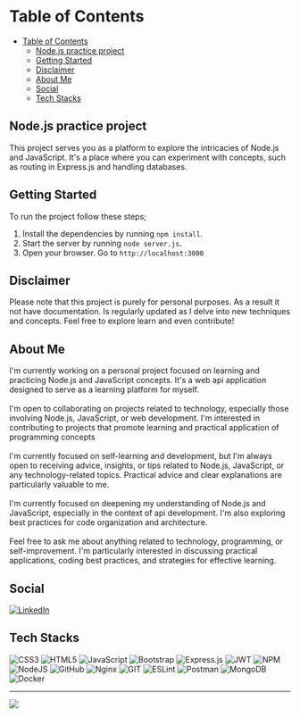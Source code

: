 # Table of Contents
- [Table of Contents](#table-of-contents)
  - [Node.js practice project](#nodejs-practice-project)
  - [Getting Started](#getting-started)
  - [Disclaimer](#disclaimer)
  - [About Me](#about-me)
  - [Social](#social)
  - [Tech Stacks](#tech-stacks)


## Node.js practice project

This project serves you as a platform to explore the intricacies of Node.js and JavaScript. It's a place where you can experiment with concepts, such as routing in Express.js and handling databases.

## Getting Started

To run the project follow these steps;

1. Install the dependencies by running `npm install`.
2. Start the server by running `node server.js`.
3. Open your browser. Go to `http://localhost:3000`

## Disclaimer

Please note that this project is purely for personal purposes. As a result it not have documentation. Is regularly updated as I delve into new techniques and concepts. Feel free to explore learn and even contribute!

## About Me

I'm currently working on a personal project focused on learning and practicing Node.js and JavaScript concepts. It's a web api application designed to serve as a learning platform for myself.<br><br>I'm open to collaborating on projects related to technology, especially those involving Node.js, JavaScript, or web development. I'm interested in contributing to projects that promote learning and practical application of programming concepts<br><br>I'm currently focused on self-learning and development, but I'm always open to receiving advice, insights, or tips related to Node.js, JavaScript, or any technology-related topics. Practical advice and clear explanations are particularly valuable to me.<br><br>I'm currently focused on deepening my understanding of Node.js and JavaScript, especially in the context of api development. I'm also exploring best practices for code organization and architecture.<br><br>Feel free to ask me about anything related to technology, programming, or self-improvement. I'm particularly interested in discussing practical applications, coding best practices, and strategies for effective learning.

## Social

[![LinkedIn](https://img.shields.io/badge/LinkedIn-%230077B5.svg?logo=linkedin&logoColor=white)](https://linkedin.com/in/milad-jokar-647839212)

## Tech Stacks

![CSS3](https://img.shields.io/badge/css3-%231572B6.svg?style=flat-square&logo=css3&logoColor=white) ![HTML5](https://img.shields.io/badge/html5-%23E34F26.svg?style=flat-square&logo=html5&logoColor=white) ![JavaScript](https://img.shields.io/badge/javascript-%23323330.svg?style=flat-square&logo=javascript&logoColor=%23F7DF1E) ![Bootstrap](https://img.shields.io/badge/bootstrap-%23563D7C.svg?style=flat-square&logo=bootstrap&logoColor=white) ![Express.js](https://img.shields.io/badge/express.js-%23404d59.svg?style=flat-square&logo=express&logoColor=%2361DAFB) ![JWT](https://img.shields.io/badge/JWT-black?style=flat-square&logo=JSON%20web%20tokens) ![NPM](https://img.shields.io/badge/NPM-%23000000.svg?style=flat-square&logo=npm&logoColor=white) ![NodeJS](https://img.shields.io/badge/node.js-6DA55F?style=flat-square&logo=node.js&logoColor=white) ![GitHub](https://img.shields.io/badge/GitHub-%23121011.svg?style=flat-square&logo=github&logoColor=white) ![Nginx](https://img.shields.io/badge/nginx-%23009639.svg?style=flat-square&logo=nginx&logoColor=white) ![GIT](https://img.shields.io/badge/Git-fc6d26?style=flat-square&logo=git&logoColor=white) ![ESLint](https://img.shields.io/badge/ESLint-4B3263?style=flat-square&logo=eslint&logoColor=white) ![Postman](https://img.shields.io/badge/Postman-FF6C37?style=flat-square&logo=postman&logoColor=white) ![MongoDB](https://img.shields.io/badge/MongoDB-%234ea94b.svg?style=flat-square&logo=mongodb&logoColor=white) ![Docker](https://img.shields.io/badge/docker-%230db7ed.svg?style=flat-square&logo=docker&logoColor=white)

---
![](https://visitcount.itsvg.in/api?id=milad-hub&icon=0&color=1)
